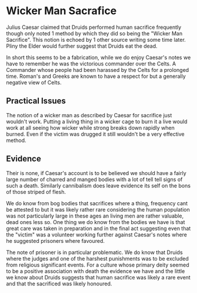 # Wicker Man Sacrafice

Julius Caesar claimed that Druids performed human sacrifice frequently though only noted 1 method by which they did so being the "Wicker Man Sacrifice". This notion is echoed by 1 other source writing some time later. Pliny the Elder would further suggest that Druids eat the dead.

In short this seems to be a fabrication, while we do enjoy Caesar's notes we have to remember he was the victorious commander over the Celts. A Commander whose people had been harassed by the Celts for a prolonged time. Roman's and Greeks are known to have a respect for but a generally negative view of Celts.

## Practical Issues

The notion of a wicker man as described by Caesar for sacrifice just wouldn't work. Putting a living thing in a wicker cage to burn it a live would work at all seeing how wicker while strong breaks down rapidly when burned. Even if the victim was drugged it still wouldn't be a very effective method.

## Evidence

Their is none, if Caesar's account is to be believed we should have a fairly large number of charred and manged bodies with a lot of tell tell signs of such a death. Similarly cannibalism does leave evidence its self on the bons of those striped of flesh.

We do know from bog bodies that sacrifices where a thing, frequency cant be attested to but it was likely rather rare considering the human population was not particularly large in these ages an living men are rather valuable, dead ones less so. One thing we do know from the bodies we have is that great care was taken in preparation and in the final act suggesting even that the "victim" was a volunteer working further against Caesar's notes where he suggested prisoners where favoured.

The note of prisoner is in particular problematic. We do know that Druids where the judges and one of the harshest punishments was to be excluded from religious significant events. For a culture whose primary deity seemed to be a positive association with death the evidence we have and the little we know about Druids suggests that human sacrifice was likely a rare event and that the sacrificed was likely honoured.
